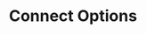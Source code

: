 ---
title: Connect Options
permalink: /docs/subscribe#connect-options
parent: Subscribe
nav_order: 3
---